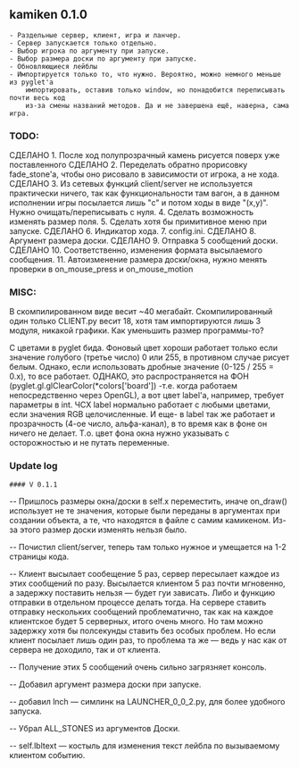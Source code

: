 ## kamiken 0.1.0
	- Раздельные сервер, клиент, игра и ланчер.
	- Сервер запускается только отдельно.
	- Выбор игрока по аргументу при запуске.
	- Выбор размера доски по аргументу при запуске.
	- Обновляющиеся лейблы
	- Импортируется только то, что нужно. Вероятно, можно немного меньше из pyglet'а
		импортировать, оставив только window, но понадобится переписывать почти весь код
		из-за смены названий методов. Да и не завершена ещё, наверна, сама игра.

### TODO:
СДЕЛАНО	1. После ход полупрозрачный камень рисуется поверх уже поставленного
СДЕЛАНО	2. Переделать обратно прорисовку fade_stone'а, чтобы оно рисовало в зависимости
			от игрока, а не хода.				
СДЕЛАНО	3. Из сетевых функций client/server не используется практически ничего, так как
			функциональности там вагон, а в данном исполнении игры посылается лишь "с"
			и потом ходы в виде "(x,y)". Нужно очищать/переписывать с нуля.
		4. Сделать возможность изменять размер поля.
		5. Сделать хотя бы примитивное меню при запуске.
СДЕЛАНО	6. Индикатор хода.
		7. config.ini.
СДЕЛАНО	8. Аргумент размера доски.
СДЕЛАНО	9. Отправка 5 сообщений доски.
СДЕЛАНО	10. Соответственно, изменения формата высылаемого сообщения.
		11. Автоизменение размера доски/окна, нужно менять проверки в on_mouse_press 
			и on_mouse_motion
		
### MISC:
В скомпилированном виде весит ~40 мегабайт. Скомпилированный один только CLIENT.py весит 18,
хотя там импортируются лишь 3 модуля, никакой графики. Как уменьшить размер программы-то?


С цветами в pyglet бида. Фоновый цвет хороши работает только если значение
голубого (третье число) 0 или 255, в противном случае рисует белым. Однако,
если использовать дробные значение (0-125 / 255 = 0.х), то все работает. ОДНАКО,
это распространяется на ФОН (pyglet.gl.glClearColor(*colors['board']) -т.е.
когда работаем непосредственно через OpenGL), а вот цвет label'а, например,
требует параметры в int. ЧСХ label нормально работает с любыми цветами, если
значения RGB целочисленные. И еще- в label так же работает и прозрачность (4-ое
число, альфа-канал), в то время как в фоне он ничего не делает. Т.о. цвет фона
окна нужно указывать с осторожностью и не путать переменные.

### Update log
	#### V 0.1.1
-- Пришлось размеры окна/доски в self.x переместить, иначе on_draw() использует не те
значения, которые были переданы в аргументах при создании объекта, а те, что находятся
в файле с самим камикеном. Из-за этого размер доски изменять нельзя было.

-- Почистил client/server, теперь там только нужное и умещается на 1-2 страницы кода.

-- Клиент высылает сообещение 5 раз, сервер пересылает каждое из этих сообщений по разу.
Высылается клиентом 5 раз почти мгновенно, а задержку поставить нельзя — будет гуи 
зависать. Либо и функцию отправки в отдельном процессе делать тогда. На сервере 
ставить отправку нескольких сообщений проблематично, так как на каждое клиентское будет
5 серверных, итого очень много. Но там можно задержку хотя бы полсекунды ставить
без особых проблем. Но если клиент посылает лишь один раз, то проблема та же — ведь у нас
как от сервера не доходило, так и от клиента.

-- Получение этих 5 сообщений очень сильно загрязняет консоль.

-- Добавил аргумент размера доски при запуске.

-- добавил lnch — симлинк на LAUNCHER_0_0_2.py, для более удобного запуска.

-- Убрал ALL_STONES из аргументов Доски.

-- self.lbltext — костыль для изменения текст лейбла по вызываемому клиентом событию.
